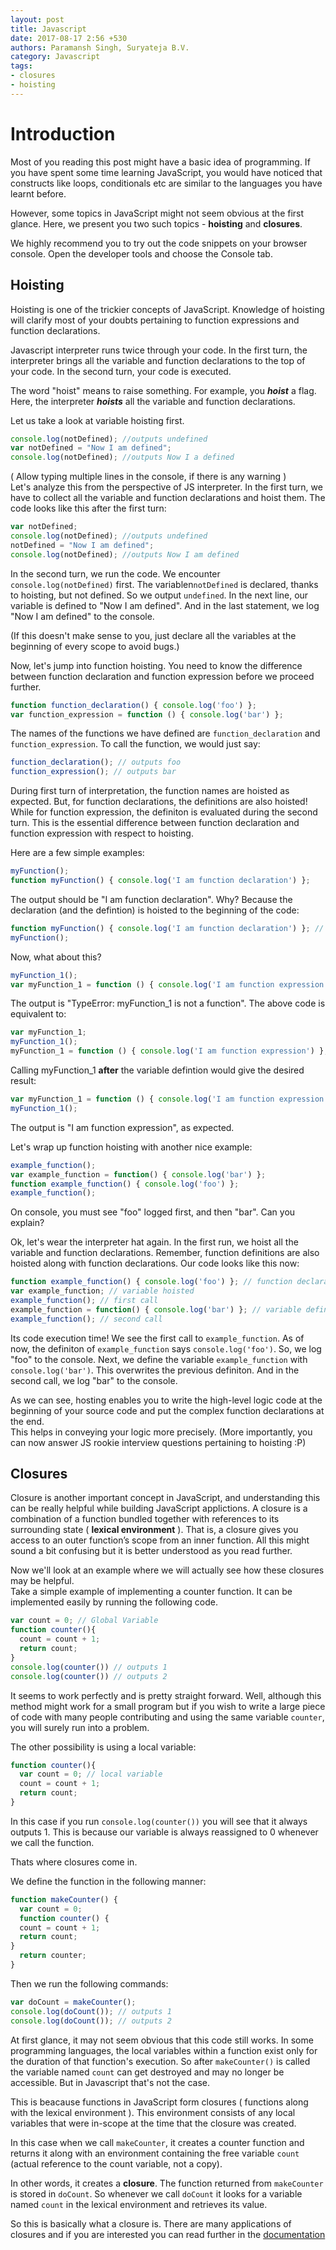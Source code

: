 ```yaml
---
layout: post
title: Javascript
date: 2017-08-17 2:56 +530
authors: Paramansh Singh, Suryateja B.V.
category: Javascript
tags:
- closures
- hoisting
---
```

# Introduction

Most of you reading this post might have a basic idea of programming. If you have spent some time learning JavaScript, you would 
have noticed that constructs like loops, conditionals etc are similar to the languages you have learnt before.

However, some topics in JavaScript might not seem obvious at the first glance. Here, we present you two such topics - **hoisting** and **closures**.  

We highly recommend you to try out the code snippets on your browser console. Open the developer tools and choose the Console tab. 


## Hoisting
Hoisting is one of the trickier concepts of JavaScript. Knowledge of hoisting will clarify most of your doubts pertaining 
to function expressions and function declarations.
 
Javascript interpreter runs twice through your code. In the first turn, the interpreter brings all the variable and function 
declarations to the top of your code. In the second turn, your code is executed.  

The word "hoist" means to raise something. For example, you _**hoist**_ a flag. Here, the interpreter _**hoists**_ all the 
variable and function declarations.  

Let us take a look at variable hoisting first. 

```javascript
console.log(notDefined); //outputs undefined
var notDefined = "Now I am defined";
console.log(notDefined); //outputs Now I a defined
```
( Allow typing multiple lines in the console, if there is any warning )  
Let's analyze this from the perspective of JS interpreter. In the first turn, we have to collect all the variable and function
declarations and hoist them. The code looks like this after the first turn:
```javascript
var notDefined;
console.log(notDefined); //outputs undefined
notDefined = "Now I am defined";
console.log(notDefined); //outputs Now I am defined
```
In the second turn, we run the code. We encounter `console.log(notDefined)` first. The variablen`notDefined` is declared, thanks 
to hoisting, but not defined. So we output `undefined`. In the next line, our variable is defined to "Now I am defined". And in 
the last statement, we log "Now I am defined" to the console.  

(If this doesn't make sense to you, just declare all the variables at the beginning of every scope to avoid bugs.) 

Now, let's jump into function hoisting. You need to know the difference between function declaration and function expression 
before we proceed further.
```javascript
function function_declaration() { console.log('foo') };
var function_expression = function () { console.log('bar') };
```
The names of the functions we have defined are `function_declaration` and `function_expression`. To call the function, we would
just say:
```javascript
function_declaration(); // outputs foo
function_expression(); // outputs bar
```
During first turn of interpretation, the function names are hoisted as expected. But, for function declarations, the definitions
are also hoisted! While for function expression, the definiton is evaluated during the second turn. This is the essential 
difference between function declaration and function expression with respect to hoisting.

Here are a few simple examples: 

```javascript
myFunction();
function myFunction() { console.log('I am function declaration') };
```
The output should be "I am function declaration". Why? Because the declaration (and the defintion) is hoisted to the beginning of 
the code:

```javascript
function myFunction() { console.log('I am function declaration') }; // hoisted
myFunction();
```
Now, what about this?

```javascript
myFunction_1();
var myFunction_1 = function () { console.log('I am function expression') };
```
The output is "TypeError: myFunction_1 is not a function". The above code is equivalent to:

```javascript
var myFunction_1;
myFunction_1();
myFunction_1 = function () { console.log('I am function expression') };
```
Calling myFunction_1 **after** the variable defintion would give the desired result:

```javascript
var myFunction_1 = function () { console.log('I am function expression') };
myFunction_1();
```
The output is "I am function expression", as expected.  

Let's wrap up function hoisting with another nice example: 

```javascript
example_function();
var example_function = function() { console.log('bar') };
function example_function() { console.log('foo') };
example_function();
```
On console, you must see "foo" logged first, and then "bar". Can you explain?  

Ok, let's wear the interpreter hat again. In the first run, we hoist all the variable and function declarations. Remember, 
function definitions are also hoisted along with function declarations. Our code looks like this now:
```javascript
function example_function() { console.log('foo') }; // function declaration hoisted
var example_function; // variable hoisted
example_function(); // first call
example_function = function() { console.log('bar') }; // variable defined
example_function(); // second call
```
Its code execution time! We see the first call to `example_function`. As of now, the definiton of `example_function` says 
`console.log('foo')`. So, we log "foo" to the console. Next, we define the variable `example_function` with `console.log('bar')`.
This overwrites the previous definiton. And in the second call, we log "bar" to the console. 


As we can see, hosting enables you to write the high-level logic code at the beginning of your source code and put 
the complex function declarations at the end.  
This helps in conveying your logic more precisely. (More importantly, you can now answer JS rookie interview questions pertaining
to hoisting :P)


## Closures
Closure is another important concept in JavaScript, and understanding this can be really helpful while building JavaScript 
applictions.
A closure is a combination of a function bundled together with references to its surrounding state ( **lexical environment** ).
That is, a closure gives you access to an outer function’s scope from an inner function. All this might sound a bit confusing 
but it is better understood as you read further.


Now we'll look at an example where we will actually see how these closures may be helpful.  
Take a simple example of implementing a counter function. It can be implemented easily by running the following code.
```javascript
var count = 0; // Global Variable
function counter(){
  count = count + 1;
  return count;
}
console.log(counter()) // outputs 1
console.log(counter()) // outputs 2
```
It seems to work perfectly and is pretty straight forward. Well, although this method might work for a small program but if 
you wish to write a large piece of code with many people contributing and using the same variable `counter`, you will surely 
run into a problem. 

The other possibility is using a local variable:

```javascript
function counter(){
  var count = 0; // local variable
  count = count + 1;
  return count;
}
```
In this case if you run ```console.log(counter())``` you will see that it always outputs 1. This is because our variable is 
always reassigned to 0 whenever we call the function.

Thats where closures come in.

We define the function in the following manner:
```javascript
function makeCounter() {
  var count = 0;
  function counter() {
  count = count + 1;
  return count;
}
  return counter;
}
```
Then we run the following commands:
```javascript
var doCount = makeCounter();
console.log(doCount()); // outputs 1
console.log(doCount()); // outputs 2
```
At first glance, it may not seem obvious that this code still works. In some programming languages, the local variables 
within a function exist only for the duration of that function's execution. So after `makeCounter()` is called the variable 
named `count` can get destroyed and may no longer be accessible. But in Javascript that's not the case.

This is beacause functions in JavaScript form closures ( functions along with the lexical environment ). This environment 
consists of any local variables that were in-scope at the time that the closure was created.

In this case when we call `makeCounter`, it creates a counter function and returns it along with an environment containing the 
free variable `count` (actual reference to the count variable, not a copy). 


In other words, it creates a **closure**. The 
function returned from `makeCounter` is stored in `doCount`. So whenever we call `doCount` it looks for a variable named 
`count` in the lexical environment and retrieves its value.

So this is basically what a closure is. There are many applications of closures and if you are interested you can 
read further in the [documentation](https://developer.mozilla.org/en/docs/Web/JavaScript/Closures)

